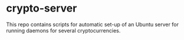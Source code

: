 # crypto-server
This repo contains scripts for automatic set-up of an Ubuntu server for running daemons for several cryptocurrencies.

